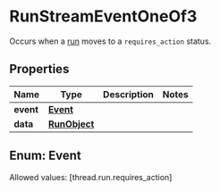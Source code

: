 

# RunStreamEventOneOf3

Occurs when a [run](/docs/api-reference/runs/object) moves to a `requires_action` status.

## Properties

Name | Type | Description | Notes
------------ | ------------- | ------------- | -------------
**event** | [**Event**](#Event) |  | 
**data** | [**RunObject**](RunObject.md) |  | 


## Enum: Event
Allowed values: [thread.run.requires_action]




